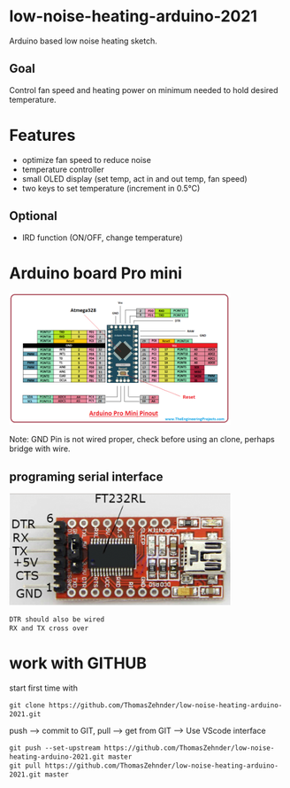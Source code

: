 # low-noise-heating-arduino-2021
Arduino based low noise heating sketch. 
## Goal
Control fan speed and heating power on minimum needed to hold desired temperature.

# Features
* optimize fan speed to reduce noise
* temperature controller
* small OLED display (set temp, act in and out temp, fan speed)
* two keys to set temperature (increment in 0.5°C)
## Optional
* IRD function (ON/OFF, change temperature)

# Arduino board Pro mini
<img src="images/arduino-pro-mini-2.png" width="400px" />   

Note: GND Pin is not wired proper, check before using an clone, perhaps bridge with wire.

## programing serial interface
<img src="images/FT232R_Serial_USB_3-500x500.png" width="400px" />

    DTR should also be wired
    RX and TX cross over

# work with GITHUB
start first time with 

    git clone https://github.com/ThomasZehnder/low-noise-heating-arduino-2021.git

push --> commit to GIT, pull --> get from GIT  --> Use VScode interface

    git push --set-upstream https://github.com/ThomasZehnder/low-noise-heating-arduino-2021.git master
    git pull https://github.com/ThomasZehnder/low-noise-heating-arduino-2021.git master
